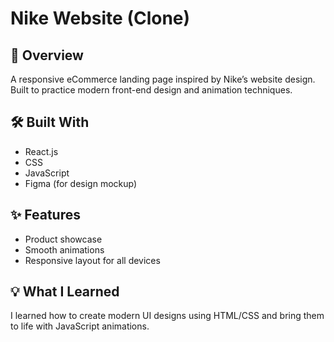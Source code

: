 # Nike Website (Clone)

## 🚀 Overview
A responsive eCommerce landing page inspired by Nike’s website design. Built to practice modern front-end design and animation techniques.

## 🛠️ Built With
- React.js 
- CSS  
- JavaScript  
- Figma (for design mockup)

## ✨ Features
- Product showcase
- Smooth animations
- Responsive layout for all devices

## 💡 What I Learned
I learned how to create modern UI designs using HTML/CSS and bring them to life with JavaScript animations.
